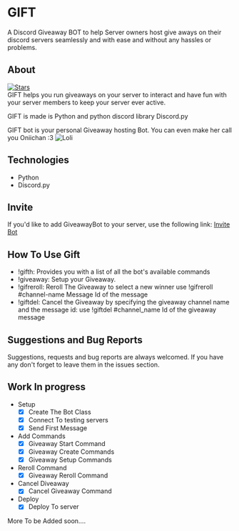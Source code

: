 # GIFT
A Discord Giveaway BOT to help Server owners host give aways on their discord servers seamlessly and with ease and without any hassles or problems.

## About
[![Stars](https://img.shields.io/github/stars/Lunaticsatoshi/GIFT.svg)](https://github.com/Lunaticsatoshi/GIFT/stargazers)<br>
GIFT helps you run giveaways on your server to interact and have fun with your server members to keep your server ever active.

GIFT is made is Python and python discord library Discord.py

GIFT bot is your personal Giveaway hosting Bot. You can even make her call you Oniichan :3
![Loli](https://firebasestorage.googleapis.com/v0/b/sociality-a732c.appspot.com/o/Loli.png?w=200&h=200&alt=media&token=ab5c8924-9a14-40a9-97b8-dba68b69195d)


## Technologies
- Python
- Discord.py

## Invite
If you'd like to add GiveawayBot to your server, use the following link:
<a href="https://discord.com/api/oauth2/authorize?client_id=777871621716574250&permissions=0&scope=bot">Invite Bot</a>
  
## How To Use Gift
- !gifth: Provides you with a list of all the bot's available commands
- !giveaway: Setup your Giveaway.
- !gifreroll: Reroll The Giveaway to select a new winner use !gifreroll #channel-name Message Id of the message
- !giftdel: Cancel the Giveaway by specifying the giveaway channel name and the message id: use !giftdel #channel_name Id of the giveaway message
## Suggestions and Bug Reports
Suggestions, requests and bug reports are always welcomed. If you have any don't forget to leave them in the issues section.

## Work In progress
 - Setup
    * [x] Create The Bot Class
    * [x] Connect To testing servers
    * [x] Send First Message

 - Add Commands
    * [x] Giveaway Start Command
    * [x] Giveaway Create Commands
    * [x] Giveaway Setup Commands
 - Reroll Command
    * [x] Giveaway Reroll Command

 - Cancel Diveaway
    * [x] Cancel Giveaway Command

 - Deploy
    * [x] Deploy To server

 More To be Added soon....



